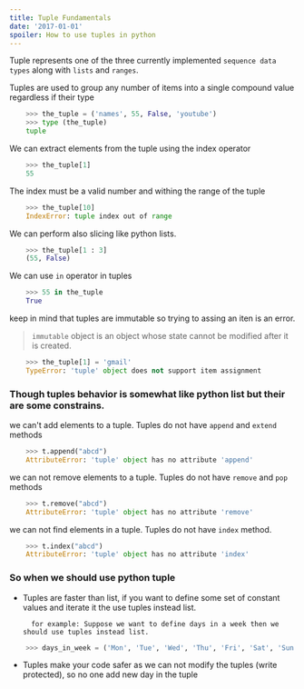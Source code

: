 ```yaml
---
title: Tuple Fundamentals
date: '2017-01-01'
spoiler: How to use tuples in python
---
```


Tuple represents one of the three currently implemented `sequence data types` along with `lists` and `ranges`.

Tuples are used to group any number of items into a single compound value regardless if their type

```python
    >>> the_tuple = ('names', 55, False, 'youtube')
    >>> type (the_tuple)
    tuple
```

We can extract elements from the tuple using the index operator

```python
    >>> the_tuple[1]
    55
```

The index must be a valid number and withing the range of the tuple

```python
    >>> the_tuple[10]
    IndexError: tuple index out of range
```

We can perform also slicing like python lists.

```python
    >>> the_tuple[1 : 3]
    (55, False)
```

We can use `in` operator in tuples

```python
    >>> 55 in the_tuple
    True
```

keep in mind that tuples are immutable so trying to assing an iten is an error.

> `immutable` object is an object whose state cannot be modified after it is created.

```python
    >>> the_tuple[1] = 'gmail'
    TypeError: 'tuple' object does not support item assignment
```

### Though tuples behavior is somewhat like python list but their are some constrains.

we can't add elements to a tuple. Tuples do not have `append` and `extend` methods

```python
    >>> t.append("abcd")
	AttributeError: 'tuple' object has no attribute 'append'
```

we can not remove elements to a tuple. Tuples do not have `remove` and `pop` methods

```python
    >>> t.remove("abcd")
	AttributeError: 'tuple' object has no attribute 'remove'
```

we can not find elements in a tuple. Tuples do not have `index` method.

```python
    >>> t.index("abcd")
	AttributeError: 'tuple' object has no attribute 'index'
```

### So when we should use python tuple

- Tuples are faster than list, if you want to define some set of constant values and iterate it the use tuples instead list.

      	for example: Suppose we want to define days in a week then we should use tuples instead list.

```python
    >>> days_in_week = ('Mon', 'Tue', 'Wed', 'Thu', 'Fri', 'Sat', 'Sun')
```

- Tuples make your code safer as we can not modify the tuples (write protected), so no one add new day in the tuple
